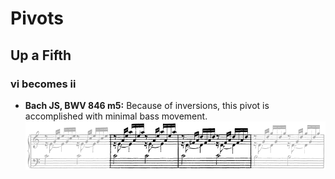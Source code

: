 
# Pivots

## Up a Fifth

### vi becomes ii

- **Bach JS, BWV 846 m5:** Because of inversions, this pivot is accomplished with minimal bass movement. ![](../images/04_chromatic_devices/Bach_JS-BWV_846_m5.png) 

